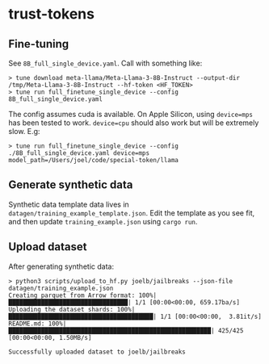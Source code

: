 # trust-tokens

## Fine-tuning

See `8B_full_single_device.yaml`. Call with something like:

```
> tune download meta-llama/Meta-Llama-3-8B-Instruct --output-dir /tmp/Meta-Llama-3-8B-Instruct --hf-token <HF_TOKEN>
> tune run full_finetune_single_device --config 8B_full_single_device.yaml
```

The config assumes cuda is available. On Apple Silicon, using `device=mps` has been tested to work. `device=cpu` should also work but will be extremely slow. E.g:

```
> tune run full_finetune_single_device --config ./8B_full_single_device.yaml device=mps model_path=/Users/joel/code/special-token/llama
```

## Generate synthetic data

Synthetic data template data lives in `datagen/training_example_template.json`.
Edit the template as you see fit, and then update `training_example.json` using `cargo run`.

## Upload dataset

After generating synthetic data:

```
> python3 scripts/upload_to_hf.py joelb/jailbreaks --json-file datagen/training_example.json
Creating parquet from Arrow format: 100%|█████████████████████████████████| 1/1 [00:00<00:00, 659.17ba/s]
Uploading the dataset shards: 100%|████████████████████████████████████████| 1/1 [00:00<00:00,  3.81it/s]
README.md: 100%|████████████████████████████████████████████████████████| 425/425 [00:00<00:00, 1.50MB/s]

Successfully uploaded dataset to joelb/jailbreaks
```
